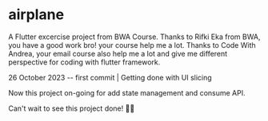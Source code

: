 # airplane

A Flutter excercise project from BWA Course. 
Thanks to Rifki Eka from BWA, you have a good work bro! your course help me a lot. 
Thanks to Code With Andrea, your email course also help me a lot and give me different perspective for coding with flutter framework.

26 October 2023 -- first commit | Getting done with UI slicing 

Now this project on-going for add state management and consume API. 

Can't wait to see this project done! 🤘🏻


